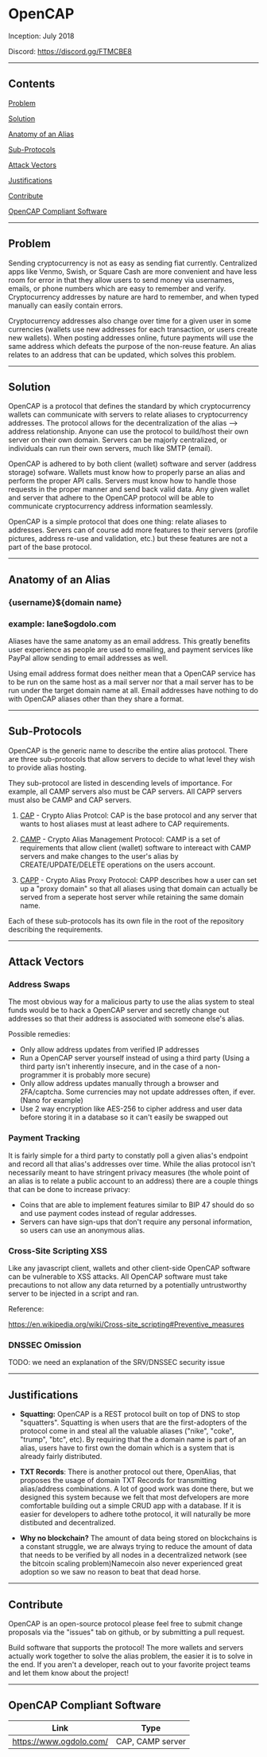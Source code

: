 # OpenCAP

Inception: July 2018

Discord: https://discord.gg/FTMCBE8

<hr>

## Contents

[Problem](#problem)

[Solution](#solution)

[Anatomy of an Alias](#anatomy-of-an-alias)

[Sub-Protocols](#sub-protocols)

[Attack Vectors](#attack-vectors)

[Justifications](#justifications)

[Contribute](#contribute)

[OpenCAP Compliant Software](#OpenCAP-compliant-software)

<hr>

## Problem

Sending cryptocurrency is not as easy as sending fiat currently. Centralized apps like Venmo, Swish, or Square Cash are more convenient and have less room for error in that they allow users to send money via usernames, emails, or phone numbers which are easy to remember and verify. Cryptocurrency addresses by nature are hard to remember, and when typed manually can easily contain errors.

Cryptocurrency addresses also change over time for a given user in some currencies (wallets use new addresses for each transaction, or users create new wallets). When posting addresses online, future payments will use the same address which defeats the purpose of the non-reuse feature. An alias relates to an address that can be updated, which solves this problem.

<hr>

## Solution

OpenCAP is a protocol that defines the standard by which cryptocurrency wallets can communicate with servers to relate aliases to cryptocurrency addresses. The protocol allows for the decentralization of the alias --> address relationship. Anyone can use the protocol to build/host their own server on their own domain. Servers can be majorly centralized, or individuals can run their own servers, much like SMTP (email).

OpenCAP is adhered to by both client (wallet) software and server (address storage) sofware. Wallets must know how to properly parse an alias and perform the proper API calls. Servers must know how to handle those requests in the proper manner and send back valid data. Any given wallet and server that adhere to the OpenCAP protocol will be able to communicate cryptocurrency address information seamlessly.

OpenCAP is a simple protocol that does one thing: relate aliases to addresses. Servers can of course add more features to their servers (profile pictures, address re-use and validation, etc.) but these features are not a part of the base protocol.

<hr>

## Anatomy of an Alias

### {username}${domain name}

### example: lane$ogdolo.com

Aliases have the same anatomy as an email address. This greatly benefits user experience as people are used to emailing, and payment services like PayPal allow sending to email addresses as well.

Using email address format does neither mean that a OpenCAP service has to be run on the same host as a mail server nor that a mail server has to be run under the target domain name at all. Email addresses have nothing to do with OpenCAP aliases other than they share a format.

<hr>

## Sub-Protocols

OpenCAP is the generic name to describe the entire alias protocol. There are three sub-protocols that allow servers to decide to what level they wish to provide alias hosting.

They sub-protocol are listed in descending levels of importance. For example, all CAMP servers also must be CAP servers. All CAPP servers must also be CAMP and CAP servers.

1.  [CAP](/CAP.md) - Crypto Alias Protcol: CAP is the base protocol and any server that wants to host aliases must at least adhere to CAP requirements.

2.  [CAMP](/CAMP.md) - Crypto Alias Management Protocol: CAMP is a set of requirements that allow client (wallet) software to intereact with CAMP servers and make changes to the user's alias by CREATE/UPDATE/DELETE operations on the users account.

3.  [CAPP](/CAPP.md) - Crypto Alias Proxy Protocol: CAPP describes how a user can set up a "proxy domain" so that all aliases using that domain can actually be served from a seperate host server while retaining the same domain name.

Each of these sub-protocols has its own file in the root of the repository describing the requirements.

<hr>

## Attack Vectors

### Address Swaps

The most obvious way for a malicious party to use the alias system to steal funds would be to hack a OpenCAP server and secretly change out addresses so that their address is associated with someone else's alias.

Possible remedies:

- Only allow address updates from verified IP addresses
- Run a OpenCAP server yourself instead of using a third party (Using a third party isn't inherently insecure, and in the case of a non-programmer it is probably more secure)
- Only allow address updates manually through a browser and 2FA/captcha. Some currencies may not update addresses often, if ever. (Nano for example)
- Use 2 way encryption like AES-256 to cipher address and user data before storing it in a database so it can't easily be swapped out

### Payment Tracking

It is fairly simple for a third party to constatly poll a given alias's endpoint and record all that alias's addresses over time. While the alias protocol isn't necessarily meant to have stringent privacy measures (the whole point of an alias is to relate a public account to an address) there are a couple things that can be done to increase privacy:

- Coins that are able to implement features similar to BIP 47 should do so and use payment codes instead of regular addresses.
- Servers can have sign-ups that don't require any personal information, so users can use an anonymous alias.

### Cross-Site Scripting XSS

Like any javascript client, wallets and other client-side OpenCAP software can be vulnerable to XSS attacks. All OpenCAP software must take precautions to not allow any data returned by a potentially untrustworthy server to be injected in a script and ran.

Reference:

https://en.wikipedia.org/wiki/Cross-site_scripting#Preventive_measures

### DNSSEC Omission

TODO: we need an explanation of the SRV/DNSSEC security issue

<hr>

## Justifications

- **Squatting:** OpenCAP is a REST protocol built on top of DNS to stop "squatters". Squatting is when users that are the first-adopters of the protocol come in and steal all the valuable aliases ("nike", "coke", "trump", "btc", etc). By requiring that the a domain name is part of an alias, users have to first own the domain which is a system that is already fairly distributed.

- **TXT Records**: There is another protocol out there, OpenAlias, that proposes the usage of domain TXT Records for transmitting alias/address combinations. A lot of good work was done there, but we designed this system because we felt that most defvelopers are more comfortable building out a simple CRUD app with a database. If it is easier for developers to adhere tothe protocol, it will naturally be more distibuted and decentralized.

- **Why no blockchain?** The amount of data being stored on blockchains is a constant struggle, we are always trying to reduce the amount of data that needs to be verified by all nodes in a decentralized network (see the bitcoin scaling problem)Namecoin also never experienced great adoption so we saw no reason to beat that dead horse.

<hr>

## Contribute

OpenCAP is an open-source protocol please feel free to submit change proposals via the "issues" tab on github, or by submitting a pull request.

Build software that supports the protocol! The more wallets and servers actually work together to solve the alias problem, the easier it is to solve in the end. If you aren't a developer, reach out to your favorite project teams and let them know about the project!

<hr>

## OpenCAP Compliant Software

| Link                    | Type             |
| ----------------------- | ---------------- |
| https://www.ogdolo.com/ | CAP, CAMP server |
